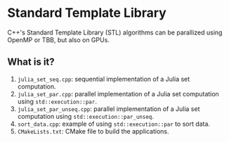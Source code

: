 # Standard Template Library

C++'s Standard Template Library (STL) algorithms can be parallized using
OpenMP or TBB, but also on GPUs.


## What is it?

1. `julia_set_seq.cpp`: sequential implementation of a Julia set
   computation.
1. `julia_set_par.cpp`: parallel implementation of a Julia set
   computation using `std::execution::par`.
1. `julia_set_par_unseq.cpp`: parallel implementation of a Julia set
   computation using `std::execution::par_unseq`.
1. `sort_data.cpp`: example of using `std::execution::par` to sort data.
1. `CMakeLists.txt`: CMake file to build the applications.
